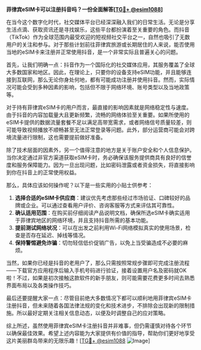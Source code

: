 **菲律宾eSIM卡可以注册抖音吗？一份全面解答[[TG💪+ @esim1088](https://t.me/s/esim1088)]**

在当今这个数字化时代，社交媒体平台已经深深融入我们的日常生活。无论是分享生活点滴、获取资讯还是寻找娱乐，这些平台都扮演着至关重要的角色。而抖音（TikTok）作为全球范围内最受欢迎的短视频社交平台之一，自然也吸引了无数用户的关注和参与。对于那些计划前往菲律宾旅游或长期居住的人来说，能否使用当地的eSIM卡来注册并正常使用抖音，是一个非常实际且普遍关心的问题。

首先，让我们明确一点：抖音作为一个国际化的社交媒体应用，其服务覆盖了全球大多数国家和地区。因此，在理论上，只要你的设备支持eSIM功能，并且能够连接到互联网，那么无论你身处何地，都有可能成功注册并使用抖音。然而，实际情况可能会受到多种因素的影响，包括但不限于网络环境、账号类型以及当地政策等。

对于持有菲律宾eSIM卡的用户而言，最直接的影响因素就是网络稳定性与速度。由于抖音的内容加载量大且更新频繁，流畅的网络体验至关重要。如果所使用的eSIM卡提供的数据流量套餐不足以满足高带宽需求，或者网络信号质量较差，则可能导致视频播放不顺畅甚至无法正常登录等问题。此外，部分运营商可能会对跨境流量进行限制，这也需要提前做好准备。

除了技术层面的因素外，另一个值得注意的地方是关于账户安全和个人信息保护。当你决定通过非官方渠道获取eSIM卡时，务必确保该服务提供商具有良好的信誉度和服务保障能力。因为一旦出现问题，比如密码泄露或者资金损失，将直接影响到你在抖音上的正常使用权益。

那么，具体应该如何操作呢？以下是一些实用的小贴士供参考：

1. **选择合适的eSIM卡供应商**：建议优先考虑那些经过市场验证、口碑较好的品牌或企业。可以通过查看用户评价、咨询客服等方式来评估其可靠性。
2. **确认适用范围**：在购买前仔细阅读产品说明文档，确保所选eSIM卡确实适用于菲律宾地区的网络环境，并且支持抖音所需的基本功能。
3. **提前测试网络状况**：可以在出发之前利用Wi-Fi网络模拟真实的使用场景，检查是否存在延迟、掉线等情况。
4. **保持警惕避免诈骗**：切勿轻信低价促销广告，以免上当受骗造成不必要的麻烦。

当然，如果你已经是抖音的老用户了，那么只需按照常规步骤即可完成注册流程——下载官方应用程序后输入手机号码进行验证，接着设置用户名及密码就OK啦！不过，如果是初次接触这款软件的新手朋友，则可能需要花费更多时间去熟悉界面布局以及各类操作技巧。

最后还要提醒大家一点：尽管目前绝大多数情况下都可以顺利地用菲律宾eSIM卡注册抖音，但未来随着各国法律法规的变化和技术进步，不排除会出现新的限制措施。所以最好定期关注相关信息动态，以便及时调整自己的应对策略。

综上所述，虽然使用菲律宾eSIM卡注册抖音并非难事，但仍需谨慎对待各个环节以确保最佳效果。希望上述内容能为大家提供有价值的指导，帮助你们更好地享受这片美丽群岛带来的无限乐趣！[[TG💪+ @esim1088](https://t.me/s/esim1088) ![Image](https://i.postimg.cc/4NQfJmqS/Snipaste-2025-05-13-00-14-12.png)]